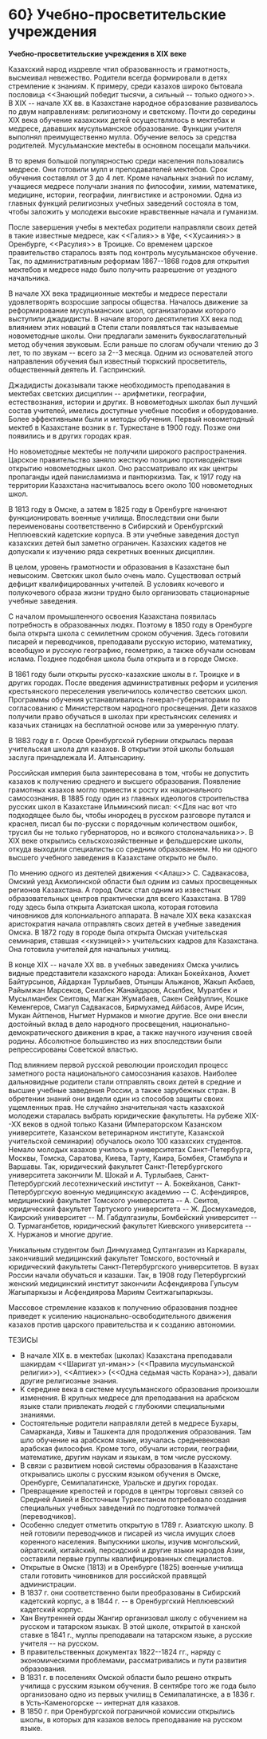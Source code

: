 # 60} Учебно-просветительские учреждения

**Учебно-просветительские учреждения в XIX веке**

Казахский народ издревле чтил образованность и грамотность, высмеивал невежество. Родители всегда формировали в детях стремление к знаниям. К примеру, среди казахов широко бытовала пословица \<\<Знающий победит тысячи, а сильный -- только одного\>\>. В XIX -- начале XX вв. в Казахстане народное образование развивалось по двум направлениям: религиозному и светскому. Почти до середины XIX века обучение казахских детей осуществлялось в мектебах и медресе, дававших мусульманское образование. Функции учителя выполнял преимущественно мулла. Обучение велось за средства родителей. Мусульманские мектебы в основном посещали мальчики.

В то время большой популярностью среди населения пользовались медресе. Они готовили мулл и преподавателей мектебов. Срок обучения составлял от 3 до 4 лет. Кроме начальных знаний по исламу, учащиеся медресе получали знания по философии, химии, математике, медицине, истории, географии, лингвистике и астрономии. Одна из главных функций религиозных учебных заведений состояла в том, чтобы заложить у молодежи высокие нравственные начала и гуманизм.

После завершения учебы в мектебах родители направляли своих детей в такие известные медресе, как \<\<Галия\>\> в Уфе, \<\<Хусаиния\>\> в Оренбурге, \<\<Расулия\>\> в Троицке. Со временем царское правительство старалось взять под контроль мусульманское обучение. Так, по административным реформам 1867--1868 годов для открытия мектебов и медресе надо было получить разрешение от уездного начальника.

В начале XX века традиционные мектебы и медресе перестали удовлетворять возросшие запросы общества. Началось движение за реформирование мусульманских школ, организаторами которого выступили джадидисты. В начале второго десятилетия XX века под влиянием этих новаций в Степи стали появляться так называемые новометодные школы. Они предлагали заменить буквослагательный метод обучения звуковым. Если раньше по слогам обучали чтению до 3 лет, то по звукам -- всего за 2--3 месяца. Одним из основателей этого направления обучения был известный тюркский просветитель, общественный деятель И. Гаспринский.

Джадидисты доказывали также необходимость преподавания в мектебах светских дисциплин -- арифметики, географии, естествознания, истории и других. В новометодных школах был лучший состав учителей, имелись доступные учебные пособия и оборудование. Более эффективными были и методы обучения. Первый новометодный мектеб в Казахстане возник в г. Туркестане в 1900 году. Позже они появились и в других городах края.

Но новометодные мектебы не получили широкого распространения. Царское правительство заняло жесткую позицию противодействия открытию новометодных школ. Оно рассматривало их как центры пропаганды идей панисламизма и пантюркизма. Так, к 1917 году на территории Казахстана насчитывалось всего около 100 новометодных школ.

В 1813 году в Омске, а затем в 1825 году в Оренбурге начинают функционировать военные училища. Впоследствии они были переименованы соответственно в Сибирский и Оренбургский Неплюевский кадетские корпуса. В эти учебные заведения доступ казахских детей был заметно ограничен. Казахских кадетов не допускали к изучению ряда секретных военных дисциплин.

В целом, уровень грамотности и образования в Казахстане был невысоким. Светских школ было очень мало. Существовал острый дефицит квалифицированных учителей. В условиях кочевого и полукочевого образа жизни трудно было организовать стационарные учебные заведения.

С началом промышленного освоения Казахстана появилась потребность в образованных людях. Поэтому в 1850 году в Оренбурге была открыта школа с семилетним сроком обучения. Здесь готовили писарей и переводчиков, преподавали русскую историю, математику, всеобщую и русскую географию, геометрию, а также обучали основам ислама. Позднее подобная школа была открыта и в городе Омске.

В 1861 году были открыты русско-казахские школы в г. Троицке и в других городах. После введения административных реформ и усиления крестьянского переселения увеличилось количество светских школ. Программы обучения устанавливались генерал-губернаторами по согласованию с Министерством народного просвещения. Дети казахов получили право обучаться в школах при крестьянских селениях и казачьих станицах на бесплатной основе или за умеренную плату.

В 1883 году в г. Орске Оренбургской губернии открылась первая учительская школа для казахов. В открытии этой школы большая заслуга принадлежала И. Алтынсарину.

Российская империя была заинтересована в том, чтобы не допустить казахов к получению среднего и высшего образования. Появление грамотных казахов могло привести к росту их национального самосознания. В 1885 году один из главных идеологов строительства русских школ в Казахстане Ильминский писал: \<\<Для нас вот что подходящее было бы, чтобы инородец в русском разговоре путался и краснел, писал бы по-русски с порядочным количеством ошибок, трусил бы не только губернаторов, но и всякого столоначальника\>\>. В XIX веке открылись сельскохозяйственные и фельдшерские школы, откуда выходили специалисты со средним образованием. Но ни одного высшего учебного заведения в Казахстане открыто не было.

По мнению одного из деятелей движения \<\<Алаш\>\> С. Садвакасова, Омский уезд Акмолинской области был одним из самых просвещенных регионов Казахстана. А город Омск стал одним из известных образовательных центров практически для всего Казахстана. В 1789 году здесь была открыта Азиатская школа, которая готовила чиновников для колониального аппарата. В начале XIX века казахская аристократия начала отправлять своих детей в учебные заведения Омска. В 1872 году в городе была открыта Омская учительская семинария, ставшая \<\<кузницей\>\> учительских кадров для Казахстана. Она готовила учителей для начальных училищ.

В конце XIX -- начале XX вв. в учебных заведениях Омска учились видные представители казахского народа: Алихан Бокейханов, Ахмет Байтурсынов, Айдархан Турлыбаев, Отыншы Альжанов, Жакып Акбаев, Райымжан Марсеков, Сеилбек Жанайдаров, Асылбек, Муратбек и Мусылманбек Сеитовы, Магжан Жумабаев, Сакен Сейфуллин, Кошке Кеменгеров, Смагул Садвакасов, Бирмухамед Айбасов, Амре Исин, Мукан Айтпенов, Ныгмет Нурмаков и многие другие. Все они внесли достойный вклад в дело народного просвещения, национально-демократического движения в крае, а также научного изучения своей родины. Абсолютное большинство из них впоследствии были репрессированы Советской властью.

Под влиянием первой русской революции происходил процесс заметного роста национального самосознания казахов. Наиболее дальновидные родители стали отправлять своих детей в средние и высшие учебные заведения России, а также зарубежных стран. В обретении знаний они видели один из способов защиты своих ущемленных прав. Не случайно значительная часть казахской молодежи старалась выбрать юридические факультеты. На рубеже XIX--XX веков в одной только Казани (Императорском Казанском университете, Казанском ветеринарном институте, Казанской учительской семинарии) обучалось около 100 казахских студентов. Немало молодых казахов училось в университетах Санкт-Петербурга, Москвы, Томска, Саратова, Киева, Тарту, Каира, Бомбея, Стамбула и Варшавы. Так, юридический факультет Санкт-Петербургского университета закончили М. Шокай и А. Турлыбаев, Санкт-Петербургский лесотехнический институт -- А. Бокейханов, Санкт-Петербургскую военную медицинскую академию -- С. Асфендияров, медицинский факультет Томского университета -- А. Сеитов, юридический факультет Тартуского университета -- Ж. Досмухамедов, Каирский университет -- М. Габдулгазиулы, Бомбейский университет -- О. Турмаганбетов, юридический факультет Киевского университета -- Х. Нуржанов и многие другие.

Уникальным студентом был Динмухамед Султангазин из Каркаралы, закончивший медицинский факультет Томского, восточный и юридический факультеты Санкт-Петербургского университетов. В вузах России начали обучаться и казашки. Так, в 1908 году Петербургский женский медицинский институт закончили Асфендиярова Гульсум Жагыпаркызы и Асфендиярова Мариям Сеитжагыпаркызы.

Массовое стремление казахов к получению образования позднее приведет к усилению национально-освободительного движения казахов против царского правительства и к созданию автономии.

ТЕЗИСЫ

* В начале XIX в. в мектебах (школах) Казахстана преподавали шакирдам \<\<Шаригат ул-иман\>\> (\<\<Правила мусульманской религии\>\>), \<\<Аптиек\>\> (\<\<Одна седьмая часть Корана\>\>), давали другие религиозные знания.
* К середине века в системе мусульманского образования произошли изменения. В крупных медресе для преподавания на арабском языке стали привлекать людей с глубокими специальными знаниями.
* Состоятельные родители направляли детей в медресе Бухары, Самарканда, Хивы и Ташкента для продолжения образования. Там шло обучение на арабском языке, изучалась средневековая арабская философия. Кроме того, обучали истории, географии, математике, другим наукам и языкам, в том числе русскому.
* В связи с развитием новой системы образования в Казахстане открывались школы с русским языком обучения в Омске, Оренбурге, Семипалатинске, Уральске и других городах.
* Превращение крепостей и городов в центры торговых связей со Средней Азией и Восточным Туркестаном потребовало создания специальных учебных заведений по подготовке толмачей (переводчиков).
* Особенно следует отметить открытую в 1789 г. Азиатскую школу. В ней готовили переводчиков и писарей из числа имущих слоев коренного населения. Выпускники школы, изучив монгольский, ойратский, китайский, персидский и другие языки народов Азии, составили первые группы квалифицированных специалистов.
* Открытые в Омске (1813) и в Оренбурге (1825) военные училища стали готовить чиновников для российской правящей администрации.
* В 1837 г. они соответственно были преобразованы в Сибирский кадетский корпус, а в 1844 г. -- в Оренбургский Неплюевский кадетский корпус.
* Хан Внутренней орды Жангир организовал школу с обучением на русском и татарском языках. В этой школе, открытой в ханской ставке в 1841 г., муллы преподавали на татарском языке, а русские учителя -- на русском.
* В правительственных документах 1822--1824 гг., наряду с экономическими проблемами, рассматривались и пути развития образования.
* В 1831 г. в поселениях Омской области было решено открыть училища с русским языком обучения. В сентябре того же года было организовано одно из первых училищ в Семипалатинске, а в 1836 г. в Усть-Каменогорске -- интернат для казахов.
* В 1850 г. при Оренбургской пограничной комиссии открылись школы, в которых для казахов велось преподавание на русском языке.
